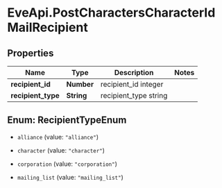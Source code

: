 # EveApi.PostCharactersCharacterIdMailRecipient

## Properties
Name | Type | Description | Notes
------------ | ------------- | ------------- | -------------
**recipient_id** | **Number** | recipient_id integer | 
**recipient_type** | **String** | recipient_type string | 


<a name="RecipientTypeEnum"></a>
## Enum: RecipientTypeEnum


* `alliance` (value: `"alliance"`)

* `character` (value: `"character"`)

* `corporation` (value: `"corporation"`)

* `mailing_list` (value: `"mailing_list"`)




